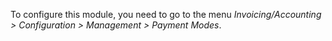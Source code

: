 To configure this module, you need to go to the menu
*Invoicing/Accounting \> Configuration \> Management \> Payment Modes*.
